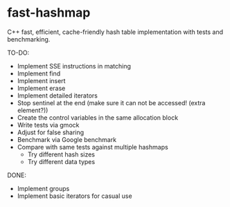 # fast-hashmap
C++ fast, efficient, cache-friendly hash table implementation with tests and benchmarking.

TO-DO:
- Implement SSE instructions in matching
- Implement find
- Implement insert
- Implement erase
- Implement detailed iterators
- Stop sentinel at the end (make sure it can not be accessed! (extra element?))
- Create the control variables in the same allocation block
- Write tests via gmock
- Adjust for false sharing
- Benchmark via Google benchmark
- Compare with same tests against multiple hashmaps
  - Try different hash sizes
  - Try different data types

DONE:
- Implement groups
- Implement basic iterators for casual use